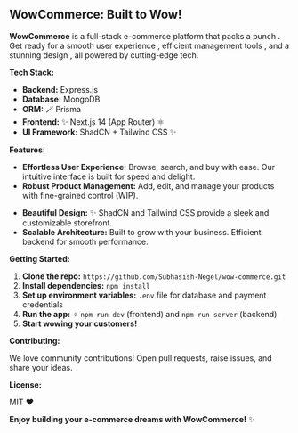 ##  WowCommerce: Built to Wow! 

**WowCommerce** is a full-stack e-commerce platform that packs a punch . Get ready for a smooth user experience , efficient management tools , and a stunning design , all powered by cutting-edge tech.

**Tech Stack:**

- **Backend:**  Express.js 
- **Database:**  MongoDB 
- **ORM:** 🪄 Prisma
- **Frontend:** ✨ Next.js 14 (App Router) ⚛️
- **UI Framework:**  ShadCN + Tailwind CSS ✨

**Features:**

- **Effortless User Experience:**  Browse, search, and buy with ease. Our intuitive interface is built for speed and delight. 
- **Robust Product Management:**  Add, edit, and manage your products with fine-grained control (WIP).
<!-- - **Secure Checkout:**  Stripe integration ensures safe and reliable transactions. -->
- **Beautiful Design:** ✨ ShadCN and Tailwind CSS provide a sleek and customizable storefront.
- **Scalable Architecture:**  Built to grow with your business. Efficient backend for smooth performance.

**Getting Started:**

1. **Clone the repo:** `https://github.com/Subhasish-Negel/wow-commerce.git`
2. **Install dependencies:** `npm install`
3. **Set up environment variables:** `.env` file for database and payment credentials
4. **Run the app:** ‍♀️ `npm run dev` (frontend) and `npm run server` (backend)
5. **Start wowing your customers!** 

**Contributing:**

We love community contributions! Open pull requests, raise issues, and share your ideas. 

**License:**

MIT ❤️

**Enjoy building your e-commerce dreams with WowCommerce!** ✨

